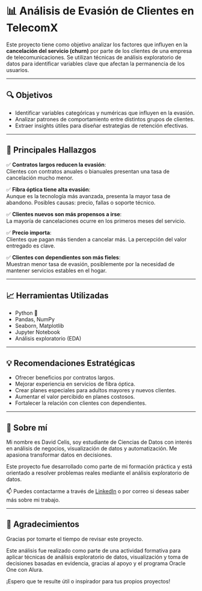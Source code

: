 # 📊 Análisis de Evasión de Clientes en TelecomX

Este proyecto tiene como objetivo analizar los factores que influyen en la **cancelación del servicio (churn)** por parte de los clientes de una empresa de telecomunicaciones. Se utilizan técnicas de análisis exploratorio de datos para identificar variables clave que afectan la permanencia de los usuarios.

---

## 🔍 Objetivos

- Identificar variables categóricas y numéricas que influyen en la evasión.
- Analizar patrones de comportamiento entre distintos grupos de clientes.
- Extraer insights útiles para diseñar estrategias de retención efectivas.

---

## 🧠 Principales Hallazgos

✅ **Contratos largos reducen la evasión**:  
Clientes con contratos anuales o bianuales presentan una tasa de cancelación mucho menor.

✅ **Fibra óptica tiene alta evasión**:  
Aunque es la tecnología más avanzada, presenta la mayor tasa de abandono. Posibles causas: precio, fallas o soporte técnico.

✅ **Clientes nuevos son más propensos a irse**:  
La mayoría de cancelaciones ocurre en los primeros meses del servicio.

✅ **Precio importa**:  
Clientes que pagan más tienden a cancelar más. La percepción del valor entregado es clave.

✅ **Clientes con dependientes son más fieles**:  
Muestran menor tasa de evasión, posiblemente por la necesidad de mantener servicios estables en el hogar.

---

## 📈 Herramientas Utilizadas

- Python 🐍
- Pandas, NumPy
- Seaborn, Matplotlib
- Jupyter Notebook
- Análisis exploratorio (EDA)

---

## 💡 Recomendaciones Estratégicas

- Ofrecer beneficios por contratos largos.
- Mejorar experiencia en servicios de fibra óptica.
- Crear planes especiales para adultos mayores y nuevos clientes.
- Aumentar el valor percibido en planes costosos.
- Fortalecer la relación con clientes con dependientes.


---

## 🙋 Sobre mí

Mi nombre es David Celis, soy estudiante de Ciencias de Datos con interés en análisis de negocios, visualización de datos y automatización. Me apasiona transformar datos en decisiones.

Este proyecto fue desarrollado como parte de mi formación práctica y está orientado a resolver problemas reales mediante el análisis exploratorio de datos.

📫 Puedes contactarme a través de [LinkedIn](https://www.linkedin.com/) o por correo si deseas saber más sobre mi trabajo.

---

## 🙏 Agradecimientos

Gracias por tomarte el tiempo de revisar este proyecto.

Este análisis fue realizado como parte de una actividad formativa para aplicar técnicas de análisis exploratorio de datos, visualización y toma de decisiones basadas en evidencia, gracias al apoyo y el programa Oracle One con Alura.

¡Espero que te resulte útil o inspirador para tus propios proyectos!

